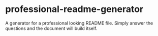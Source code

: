 # professional-readme-generator
A generator for a professional looking README file.  Simply answer the questions and the document will build itself. 
